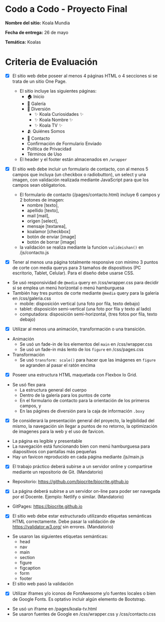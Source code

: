 # Codo a Codo - Proyecto Final

**Nombre del sitio:** Koala Mundia

**Fecha de entrega:** 26 de mayo

**Temática:** Koalas

# Criteria de Evaluación

* [x] El sitio web debe poseer al menos 4 páginas HTML o 4 secciones si se trata de un sitio One Page.
  - El sitio incluye las siguientes páginas:
      - 🏠 Inicio
      - 📸 Galería
      - 🐨 Diversión
        - ✨ Koala Curiosidades ✨
        - ✨ Koala Nombre ✨
        - ✨ Koala TV ✨
      - 🫂 Quiénes Somos
      - 💬 Contacto
      - Confirmación de Formulario Enviado
      - Política de Privacidad
      - Términos de Uso
  - El header y el footer están almacenados en `/wrapper`

* [x] El sitio web debe incluir un formulario de contacto, con al menos 5 campos que incluya (un checkbox o radiobutton), un select y una imagen, con validación realizada mediante JavaScript para que los campos sean obligatorios.
  - El formulario de contacto (/pages/contacto.html) incluye 6 campos y 2 botones de imagen:
      - nombre [texto], 
      - apellido [texto], 
      - mail [mail], 
      - origen [select], 
      - mensaje [textarea], 
      - koalamor [checkbox]
      - botón de enviar [image]
      - botón de borrar [image]
  - la validación se realiza mediante la funcion `valideishan()` en /js/contacto.js

 * [x] Tener al menos una página totalmente responsive con mínimo 3 puntos de corte con media querys para 3 tamaños de dispositivos (PC escritorio, Tablet, Celular). Para el diseño debe usarse CSS.
  - Se usó responsividad de `@media` query en /css/wrapper.css para decidir si se emplea un menú horizontal o menú hamburguesa
  - También hay tres puntos de corte mediante `@media` query para la galería en /css/galeria.css
      - mobile: disposición vertical (una foto por fila, texto debajo)
      - tablet: disposición semi-vertical (una foto por fila y texto al lado)
      - computadora: disposición semi-horizontal, (tres fotos por fila, texto debajo)

 * [x] Utilizar al menos una animación, transformación o una transición.
  - Animación
      - Se usó un fade-in de los elementos del `main` en /css/wrapper.css
      - Se usó un fade-in más lento de los `figure` en /css/pages.css
  - Transformación
      - Se usó `transform: scale()` para hacer que las imágenes en `figure` se agranden al pasar el ratón encima

 * [x] Poseer una estructura HTML maquetada con Flexbox lo Grid.
  - Se usó flex para
      - La estructura general del cuerpo
      - Dentro de la galería para los puntos de corte
      - En el formulario de contacto para la orientación de los primeros campos, y
      - En las págines de diversión para la caja de información `.boxy`

 * [x] Se considerará la presentación general del proyecto, la legibilidad del mismo, la navegación sin llegar a puntos de no retorno, la optimización de imagenes para la web y el uso de favicon.
  - La página es legible y presentable
  - La navegación está funcionando bien con menú hamburguesa para diapositivos con pantallas más pequeñas
  - Hay un favicon reproducido en cada página mediante /js/main.js

 * [x] El trabajo práctico deberá subirse a un servidor online y compartirse mediante un repositorio de Git. (Mandatorio)
  - Repositorio: https://github.com/biocrite/biocrite.github.io

 * [x] La página deberá subirse a un servidor on-line para poder ser navegada por el Docente. Ejemplo: Netlify o similar. (Mandatorio)
  - GitPages: https://biocrite.github.io

 * [x] El sitio web debe estar estructurado utilizando etiquetas semánticas HTML correctamente. Debe pasar la validación de https://validator.w3.org/ sin errores. (Mandatorio)
  - Se usaron las siguientes etiquetas semánticas:
      - head
      - nav
      - main
      - section
      - figure
      - figcaption
      - form
      - footer
  - El sitio web pasó la validación

 * [x] Utilizar iframes y/o iconos de FontAwesome y/o fuentes locales o bien de Google Fonts. Es optativo incluir algún elemento de Bootstrap.
  - Se usó un iframe en /pages/koala-tv.html
  - Se usaron fuentes de Google en /css/wrapper.css y /css/contacto.css
